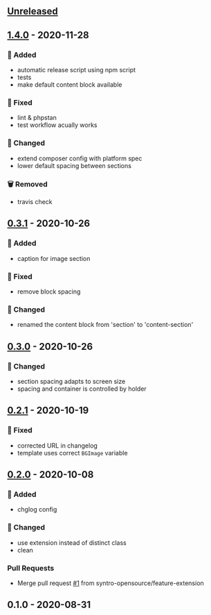<a name="unreleased"></a>
## [Unreleased]


<a name="1.4.0"></a>
## [1.4.0] - 2020-11-28
### 🍰 Added
- automatic release script using npm script
- tests
- make default content block available

### 🐞 Fixed
- lint & phpstan
- test workflow acually works

### 🔧 Changed
- extend composer config with platform spec
- lower default spacing between sections

### 🗑 Removed
- travis check


<a name="0.3.1"></a>
## [0.3.1] - 2020-10-26
### 🍰 Added
- caption for image section

### 🐞 Fixed
- remove block spacing

### 🔧 Changed
- renamed the content block from 'section' to 'content-section'


<a name="0.3.0"></a>
## [0.3.0] - 2020-10-26
### 🔧 Changed
- section spacing adapts to screen size
- spacing and container is controlled by holder


<a name="0.2.1"></a>
## [0.2.1] - 2020-10-19
### 🐞 Fixed
- corrected URL in changelog
- template uses correct `BGImage` variable


<a name="0.2.0"></a>
## [0.2.0] - 2020-10-08
### 🍰 Added
- chglog config

### 🔧 Changed
- use extension instead of distinct class
- clean

### Pull Requests
- Merge pull request [#1](https://github.com/syntro-opensource/silverstripe-elemental-bootstrap-baseitems/issues/1) from syntro-opensource/feature-extension


<a name="0.1.0"></a>
## 0.1.0 - 2020-08-31

[Unreleased]: https://github.com/syntro-opensource/silverstripe-elemental-bootstrap-baseitems/compare/1.4.0...HEAD
[1.4.0]: https://github.com/syntro-opensource/silverstripe-elemental-bootstrap-baseitems/compare/0.3.1...1.4.0
[0.3.1]: https://github.com/syntro-opensource/silverstripe-elemental-bootstrap-baseitems/compare/0.3.0...0.3.1
[0.3.0]: https://github.com/syntro-opensource/silverstripe-elemental-bootstrap-baseitems/compare/0.2.1...0.3.0
[0.2.1]: https://github.com/syntro-opensource/silverstripe-elemental-bootstrap-baseitems/compare/0.2.0...0.2.1
[0.2.0]: https://github.com/syntro-opensource/silverstripe-elemental-bootstrap-baseitems/compare/0.1.0...0.2.0
